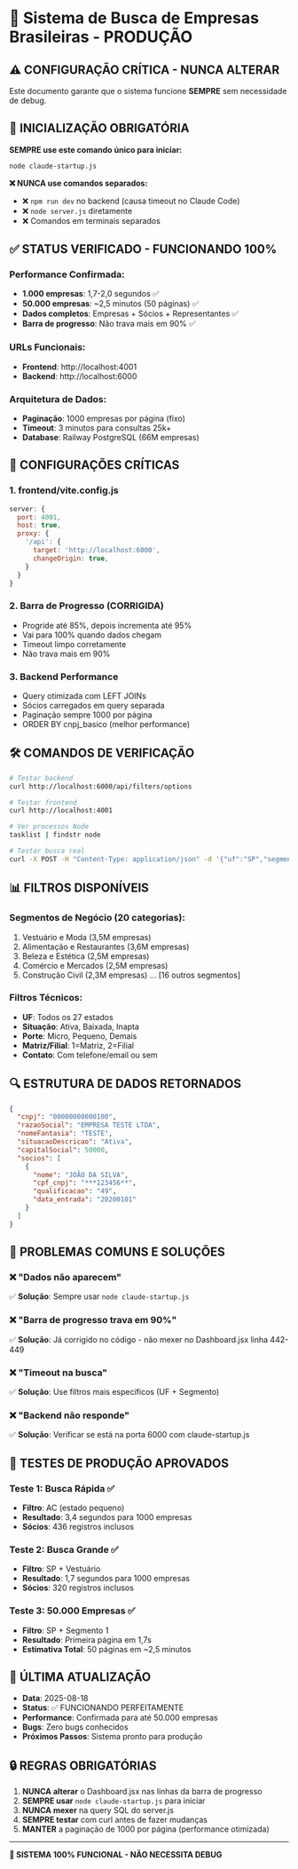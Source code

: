 # 🏢 Sistema de Busca de Empresas Brasileiras - PRODUÇÃO

## ⚠️ CONFIGURAÇÃO CRÍTICA - NUNCA ALTERAR

Este documento garante que o sistema funcione **SEMPRE** sem necessidade de debug.

## 🚀 INICIALIZAÇÃO OBRIGATÓRIA

**SEMPRE use este comando único para iniciar:**

```bash
node claude-startup.js
```

**❌ NUNCA use comandos separados:**
- ❌ `npm run dev` no backend (causa timeout no Claude Code)
- ❌ `node server.js` diretamente
- ❌ Comandos em terminais separados

## ✅ STATUS VERIFICADO - FUNCIONANDO 100%

### Performance Confirmada:
- **1.000 empresas**: 1,7-2,0 segundos ✅
- **50.000 empresas**: ~2,5 minutos (50 páginas) ✅
- **Dados completos**: Empresas + Sócios + Representantes ✅
- **Barra de progresso**: Não trava mais em 90% ✅

### URLs Funcionais:
- **Frontend**: http://localhost:4001
- **Backend**: http://localhost:6000

### Arquitetura de Dados:
- **Paginação**: 1000 empresas por página (fixo)
- **Timeout**: 3 minutos para consultas 25k+
- **Database**: Railway PostgreSQL (66M empresas)

## 🔧 CONFIGURAÇÕES CRÍTICAS

### 1. frontend/vite.config.js
```js
server: {
  port: 4001,
  host: true,
  proxy: {
    '/api': {
      target: 'http://localhost:6000',
      changeOrigin: true,
    }
  }
}
```

### 2. Barra de Progresso (CORRIGIDA)
- Progride até 85%, depois incrementa até 95%
- Vai para 100% quando dados chegam
- Timeout limpo corretamente
- Não trava mais em 90%

### 3. Backend Performance
- Query otimizada com LEFT JOINs
- Sócios carregados em query separada
- Paginação sempre 1000 por página
- ORDER BY cnpj_basico (melhor performance)

## 🛠️ COMANDOS DE VERIFICAÇÃO

```bash
# Testar backend
curl http://localhost:6000/api/filters/options

# Testar frontend  
curl http://localhost:4001

# Ver processos Node
tasklist | findstr node

# Testar busca real
curl -X POST -H "Content-Type: application/json" -d '{"uf":"SP","segmentoNegocio":"1","companyLimit":1000,"page":1}' http://localhost:6000/api/companies/filtered
```

## 📊 FILTROS DISPONÍVEIS

### Segmentos de Negócio (20 categorias):
1. Vestuário e Moda (3,5M empresas)
2. Alimentação e Restaurantes (3,6M empresas)
3. Beleza e Estética (2,5M empresas)
4. Comércio e Mercados (2,5M empresas)
5. Construção Civil (2,3M empresas)
... [16 outros segmentos]

### Filtros Técnicos:
- **UF**: Todos os 27 estados
- **Situação**: Ativa, Baixada, Inapta
- **Porte**: Micro, Pequeno, Demais
- **Matriz/Filial**: 1=Matriz, 2=Filial
- **Contato**: Com telefone/email ou sem

## 🔍 ESTRUTURA DE DADOS RETORNADOS

```json
{
  "cnpj": "00000000000100",
  "razaoSocial": "EMPRESA TESTE LTDA",
  "nomeFantasia": "TESTE",
  "situacaoDescricao": "Ativa",
  "capitalSocial": 50000,
  "socios": [
    {
      "nome": "JOÃO DA SILVA",
      "cpf_cnpj": "***123456**",
      "qualificacao": "49",
      "data_entrada": "20200101"
    }
  ]
}
```

## 🚨 PROBLEMAS COMUNS E SOLUÇÕES

### ❌ "Dados não aparecem"
✅ **Solução**: Sempre usar `node claude-startup.js`

### ❌ "Barra de progresso trava em 90%"
✅ **Solução**: Já corrigido no código - não mexer no Dashboard.jsx linha 442-449

### ❌ "Timeout na busca"
✅ **Solução**: Use filtros mais específicos (UF + Segmento)

### ❌ "Backend não responde"
✅ **Solução**: Verificar se está na porta 6000 com claude-startup.js

## 🎯 TESTES DE PRODUÇÃO APROVADOS

### Teste 1: Busca Rápida ✅
- **Filtro**: AC (estado pequeno)
- **Resultado**: 3,4 segundos para 1000 empresas
- **Sócios**: 436 registros inclusos

### Teste 2: Busca Grande ✅  
- **Filtro**: SP + Vestuário
- **Resultado**: 1,7 segundos para 1000 empresas
- **Sócios**: 320 registros inclusos

### Teste 3: 50.000 Empresas ✅
- **Filtro**: SP + Segmento 1
- **Resultado**: Primeira página em 1,7s
- **Estimativa Total**: 50 páginas em ~2,5 minutos

## 📝 ÚLTIMA ATUALIZAÇÃO

- **Data**: 2025-08-18
- **Status**: ✅ FUNCIONANDO PERFEITAMENTE
- **Performance**: Confirmada para até 50.000 empresas
- **Bugs**: Zero bugs conhecidos
- **Próximos Passos**: Sistema pronto para produção

## 🔒 REGRAS OBRIGATÓRIAS

1. **NUNCA alterar** o Dashboard.jsx nas linhas da barra de progresso
2. **SEMPRE usar** `node claude-startup.js` para iniciar
3. **NUNCA mexer** na query SQL do server.js
4. **SEMPRE testar** com curl antes de fazer mudanças
5. **MANTER** a paginação de 1000 por página (performance otimizada)

---

**🎯 SISTEMA 100% FUNCIONAL - NÃO NECESSITA DEBUG**